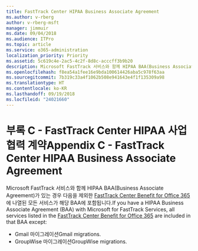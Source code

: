 ```yaml
---
title: FastTrack Center HIPAA Business Associate Agreement
ms.author: v-rberg
author: v-rberg-msft
manager: jimmuir
ms.date: 09/04/2018
ms.audience: ITPro
ms.topic: article
ms.service: o365-administration
localization_priority: Priority
ms.assetid: 5c619c4e-2ac5-4c2f-8d8c-acccff3b9b20
description: Microsoft FastTrack 서비스와 함께 HIPAA BAA(Business Associate Agreement)가 있는 경우 다음을 제외한 FastTrack Center Benefit for Office 365에 나열된 모든 서비스가 해당 BAA에 포함됩니다.
ms.openlocfilehash: f8ea54a1fee16e9bda100614426aba5c978f63aa
ms.sourcegitcommit: 7b319c33a4f1062b508e941643e4f1f135309a98
ms.translationtype: HT
ms.contentlocale: ko-KR
ms.lasthandoff: 09/19/2018
ms.locfileid: "24021660"
---
```

# <a name="appendix-c---fasttrack-center-hipaa-business-associate-agreement"></a><span data-ttu-id="479cc-103">부록 C - FastTrack Center HIPAA 사업 협력 계약</span><span class="sxs-lookup"><span data-stu-id="479cc-103">Appendix C - FastTrack Center HIPAA Business Associate Agreement</span></span>

<span data-ttu-id="479cc-104">Microsoft FastTrack 서비스와 함께 HIPAA BAA(Business Associate Agreement)가 있는 경우 다음을 제외한 [FastTrack Center Benefit for Office 365](fasttrack-benefit-for-office-365.md)에 나열된 모든 서비스가 해당 BAA에 포함됩니다.</span><span class="sxs-lookup"><span data-stu-id="479cc-104">If you have a HIPAA Business Associate Agreement (BAA) with Microsoft for FastTrack Services, all services listed in the [FastTrack Center Benefit for Office 365](fasttrack-benefit-for-office-365.md) are included in that BAA except:</span></span> 
  
- <span data-ttu-id="479cc-105">Gmail 마이그레이션</span><span class="sxs-lookup"><span data-stu-id="479cc-105">Gmail migrations.</span></span>   
- <span data-ttu-id="479cc-106">GroupWise 마이그레이션</span><span class="sxs-lookup"><span data-stu-id="479cc-106">GroupWise migrations.</span></span>
    

